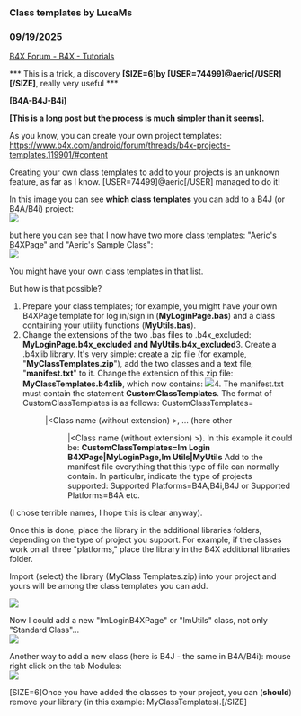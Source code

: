 ###  Class templates by LucaMs
### 09/19/2025
[B4X Forum - B4X - Tutorials](https://www.b4x.com/android/forum/threads/168700/)

\*\*\* This is a trick, a discovery **[SIZE=6]by [USER=74499]@aeric[/USER][/SIZE]**, really very useful \*\*\*  
  
**[B4A-B4J-B4i]**  
  
**[This is a long post but the process is much simpler than it seems].**  
  
  
As you know, you can create your own project templates:  
<https://www.b4x.com/android/forum/threads/b4x-projects-templates.119901/#content>  
  
Creating your own class templates to add to your projects is an unknown feature, as far as I know. [USER=74499]@aeric[/USER] managed to do it!  
  
  
In this image you can see **which class templates** you can add to a B4J (or B4A/B4i) project:  
![](https://www.b4x.com/android/forum/attachments/167041)  
  
  
but here you can see that I now have two more class templates: "Aeric's B4XPage" and "Aeric's Sample Class":  
![](https://www.b4x.com/android/forum/attachments/167042)  
  
You might have your own class templates in that list.  
  
But how is that possible?  
  

1. Prepare your class templates; for example, you might have your own B4XPage template for log in/sign in (**MyLoginPage.bas**) and a class containing your utility functions (**MyUtils.bas**).
2. Change the extensions of the two .bas files to .b4x\_excluded:
**MyLoginPage.b4x\_excluded and MyUtils.b4x\_excluded**3. Create a .b4xlib library. It's very simple: create a zip file (for example, "**MyClassTemplates.zip**"), add the two classes and a text file, "**manifest.txt**" to it. Change the extension of this zip file: **MyClassTemplates.b4xlib**, which now contains:
![](https://www.b4x.com/android/forum/attachments/167043)4. The manifest.txt must contain the statement **CustomClassTemplates**.
The format of CustomClassTemplates is as follows:
CustomClassTemplates=<Menu class name>|<Class name (without extension) >, … (here other <Menu class name>|<Class name (without extension) >).
In this example it could be:
**CustomClassTemplates=lm Login B4XPage|MyLoginPage,lm Utils|MyUtils**
Add to the manifest file everything that this type of file can normally contain. In particular, indicate the type of projects supported:
Supported Platforms=B4A,B4i,B4J
or
Supported Platforms=B4A
etc.
  
(I chose terrible names, I hope this is clear anyway).  
  
Once this is done, place the library in the additional libraries folders, depending on the type of project you support. For example, if the classes work on all three "platforms," place the library in the B4X additional libraries folder.  
  
Import (select) the library (MyClass Templates.zip) into your project and yours will be among the class templates you can add.  
  
  
![](https://www.b4x.com/android/forum/attachments/167045)  
  
Now I could add a new "lmLoginB4XPage" or "lmUtils" class, not only "Standard Class"…  
![](https://www.b4x.com/android/forum/attachments/167046)  
  
  
Another way to add a new class (here is B4J - the same in B4A/B4i): mouse right click on the tab Modules:  
![](https://www.b4x.com/android/forum/attachments/167047)  
  
  
[SIZE=6]Once you have added the classes to your project, you can (**should**) remove your library (in this example: MyClassTemplates).[/SIZE]